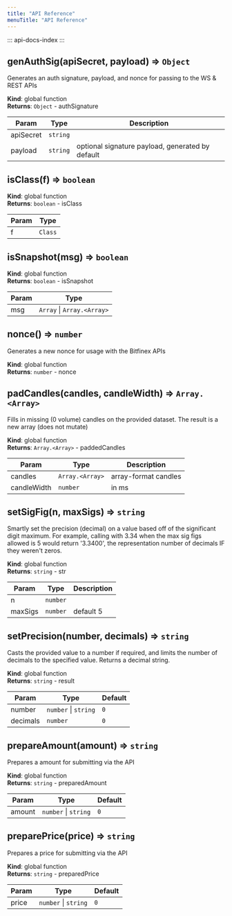 ```yaml
---
title: "API Reference"
menuTitle: "API Reference"
---
```

::: api-docs-index
:::
<a id="genAuthSig"></a>

## genAuthSig(apiSecret, payload) ⇒ <code>Object</code>
Generates an auth signature, payload, and nonce for passing to the WS & REST
APIs

**Kind**: global function  
**Returns**: <code>Object</code> - authSignature  

| Param | Type | Description |
| --- | --- | --- |
| apiSecret | <code>string</code> |  |
| payload | <code>string</code> | optional signature payload, generated by default |

<a id="isClass"></a>

## isClass(f) ⇒ <code>boolean</code>
**Kind**: global function  
**Returns**: <code>boolean</code> - isClass  

| Param | Type |
| --- | --- |
| f | <code>Class</code> | 

<a id="isSnapshot"></a>

## isSnapshot(msg) ⇒ <code>boolean</code>
**Kind**: global function  
**Returns**: <code>boolean</code> - isSnapshot  

| Param | Type |
| --- | --- |
| msg | <code>Array</code> \| <code>Array.&lt;Array&gt;</code> | 

<a id="nonce"></a>

## nonce() ⇒ <code>number</code>
Generates a new nonce for usage with the Bitfinex APIs

**Kind**: global function  
**Returns**: <code>number</code> - nonce  
<a id="padCandles"></a>

## padCandles(candles, candleWidth) ⇒ <code>Array.&lt;Array&gt;</code>
Fills in missing (0 volume) candles on the provided dataset. The result is a
new array (does not mutate)

**Kind**: global function  
**Returns**: <code>Array.&lt;Array&gt;</code> - paddedCandles  

| Param | Type | Description |
| --- | --- | --- |
| candles | <code>Array.&lt;Array&gt;</code> | array-format candles |
| candleWidth | <code>number</code> | in ms |

<a id="setSigFig"></a>

## setSigFig(n, maxSigs) ⇒ <code>string</code>
Smartly set the precision (decimal) on a value based off of the significant
digit maximum. For example, calling with 3.34 when the max sig figs allowed
is 5 would return '3.3400', the representation number of decimals IF they
weren't zeros.

**Kind**: global function  
**Returns**: <code>string</code> - str  

| Param | Type | Description |
| --- | --- | --- |
| n | <code>number</code> |  |
| maxSigs | <code>number</code> | default 5 |

<a id="setPrecision"></a>

## setPrecision(number, decimals) ⇒ <code>string</code>
Casts the provided value to a number if required, and limits the number of
decimals to the specified value. Returns a decimal string.

**Kind**: global function  
**Returns**: <code>string</code> - result  

| Param | Type | Default |
| --- | --- | --- |
| number | <code>number</code> \| <code>string</code> | <code>0</code> | 
| decimals | <code>number</code> | <code>0</code> | 

<a id="prepareAmount"></a>

## prepareAmount(amount) ⇒ <code>string</code>
Prepares a amount for submitting via the API

**Kind**: global function  
**Returns**: <code>string</code> - preparedAmount  

| Param | Type | Default |
| --- | --- | --- |
| amount | <code>number</code> \| <code>string</code> | <code>0</code> | 

<a id="preparePrice"></a>

## preparePrice(price) ⇒ <code>string</code>
Prepares a price for submitting via the API

**Kind**: global function  
**Returns**: <code>string</code> - preparedPrice  

| Param | Type | Default |
| --- | --- | --- |
| price | <code>number</code> \| <code>string</code> | <code>0</code> | 

